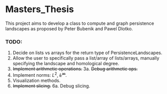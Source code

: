 # Masters_Thesis

This project aims to develop a class to compute and graph persistence 
landscapes as proposed by Peter Bubenik and Pawel Dlotko. 

### TODO:
1. Decide on lists vs arrays for the return type of PersistenceLandscapes.
2. Allow the user to specifically pass a list/array of lists/arrays, manually
  specifying the landscape and homological degree.
3. ~~Implement arithmetic operations.~~
3a. ~~Debug arithmetic ops.~~
4. Implement norms: $L^2$, ~~$L^{\infty}$~~.
5. Visualization methods.
6. ~~Implement slicing.~~
6a. Debug slicing.
